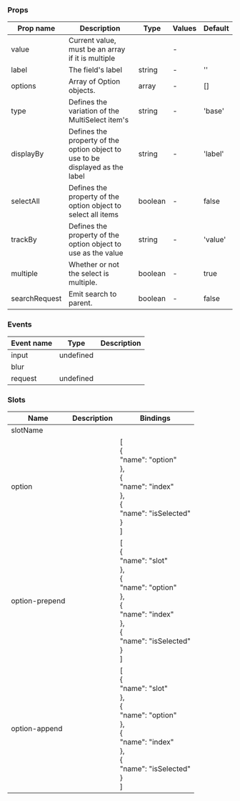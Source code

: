 ### Props

| Prop name     | Description                                                                      | Type    | Values | Default |
| ------------- | -------------------------------------------------------------------------------- | ------- | ------ | ------- |
| value         | Current value, must be an array if it is multiple                                |         | -      |         |
| label         | The field's label                                                                | string  | -      | ''      |
| options       | Array of Option objects.                                                         | array   | -      | []      |
| type          | Defines the variation of the MultiSelect item's                                  | string  | -      | 'base'  |
| displayBy     | Defines the property of the option object to use to be<br>displayed as the label | string  | -      | 'label' |
| selectAll     | Defines the property of the option object to select all items                    | boolean | -      | false   |
| trackBy       | Defines the property of the option object to use as the value                    | string  | -      | 'value' |
| multiple      | Whether or not the select is multiple.                                           | boolean | -      | true    |
| searchRequest | Emit search to parent.                                                           | boolean | -      | false   |

### Events

| Event name | Type      | Description |
| ---------- | --------- | ----------- |
| input      | undefined |
| blur       |           |
| request    | undefined |

### Slots

| Name           | Description | Bindings                                                                                                                                       |
| -------------- | ----------- | ---------------------------------------------------------------------------------------------------------------------------------------------- |
| slotName       |             |                                                                                                                                                |
| option         |             | [<br> {<br> "name": "option"<br> },<br> {<br> "name": "index"<br> },<br> {<br> "name": "isSelected"<br> }<br>]                                 |
| option-prepend |             | [<br> {<br> "name": "slot"<br> },<br> {<br> "name": "option"<br> },<br> {<br> "name": "index"<br> },<br> {<br> "name": "isSelected"<br> }<br>] |
| option-append  |             | [<br> {<br> "name": "slot"<br> },<br> {<br> "name": "option"<br> },<br> {<br> "name": "index"<br> },<br> {<br> "name": "isSelected"<br> }<br>] |
